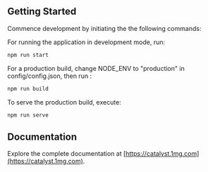 ## Getting Started

Commence development by initiating the the following commands:

For running the application in development mode, run:

```bash
npm run start
```

For a production build, change NODE_ENV to "production" in config/config.json, then run :

```bash
npm run build
```

To serve the production build, execute:

```bash
npm run serve
```

## Documentation

Explore the complete documentation at [https://catalyst.1mg.com](https://catalyst.1mg.com).
